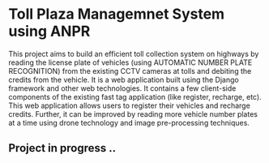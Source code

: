 # Toll Plaza Managemnet System using ANPR

This project aims to build an efficient toll collection system on highways by reading the license plate of vehicles (using AUTOMATIC NUMBER PLATE RECOGNITION) from the existing CCTV cameras at tolls and debiting the credits from the vehicle. It is a web application built using the Django framework and other web technologies. It contains a few client-side components of the existing fast tag application (like register, recharge, etc). This web application allows users to register their vehicles and recharge credits. 
Further, it can be improved by reading more vehicle number plates at a time using drone technology and image pre-processing techniques.



## Project in progress ..

